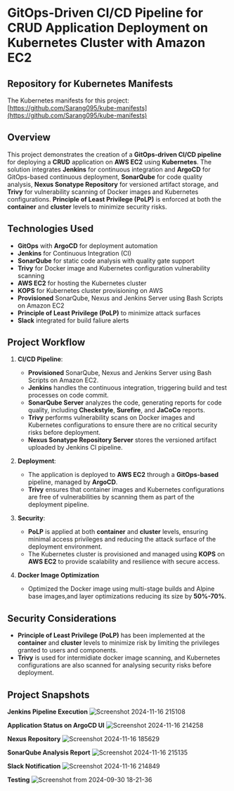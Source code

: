 # GitOps-Driven CI/CD Pipeline for CRUD Application Deployment on Kubernetes Cluster with Amazon EC2

## Repository for Kubernetes Manifests
The Kubernetes manifests for this project:  
[https://github.com/Sarang095/kube-manifests](https://github.com/Sarang095/kube-manifests)

## Overview
This project demonstrates the creation of a **GitOps-driven CI/CD pipeline** for deploying a **CRUD** application on **AWS EC2** using **Kubernetes**. The solution integrates **Jenkins** for continuous integration and **ArgoCD** for GitOps-based continuous deployment, **SonarQube** for code quality analysis, **Nexus Sonatype Repository** for versioned artifact storage, and **Trivy** for vulnerability scanning of Docker images and Kubernetes configurations. **Principle of Least Privilege (PoLP)** is enforced at both the **container** and **cluster** levels to minimize security risks.

## Technologies Used
- **GitOps** with **ArgoCD** for deployment automation
- **Jenkins** for Continuous Integration (CI)
- **SonarQube** for static code analysis with quality gate support
- **Trivy** for Docker image and Kubernetes configuration vulnerability scanning
- **AWS EC2** for hosting the Kubernetes cluster
- **KOPS** for Kubernetes cluster provisioning on AWS
- **Provisioned** SonarQube, Nexus and Jenkins Server using Bash Scripts on Amazon EC2
- **Principle of Least Privilege (PoLP)** to minimize attack surfaces
- **Slack** integrated for build faliure alerts   

## Project Workflow
1. **CI/CD Pipeline**:
   - **Provisioned** SonarQube, Nexus and Jenkins Server using Bash Scripts on Amazon EC2.
   - **Jenkins** handles the continuous integration, triggering build and test processes on code commit.
   - **SonarQube Server** analyzes the code, generating reports for code quality, including **Checkstyle**, **Surefire**, and **JaCoCo** reports.
   - **Trivy** performs vulnerability scans on Docker images and Kubernetes configurations to ensure there are no critical security risks before deployment.
   - **Nexus Sonatype Repository Server** stores the versioned artifact uploaded by Jenkins CI pipeline.

3. **Deployment**:
   - The application is deployed to **AWS EC2** through a **GitOps-based** pipeline, managed by **ArgoCD**.
   - **Trivy** ensures that container images and Kubernetes configurations are free of vulnerabilities by scanning them as part of the deployment pipeline.

4. **Security**:
   - **PoLP** is applied at both **container** and **cluster** levels, ensuring minimal access privileges and reducing the attack surface of the deployment environment.
   - The Kubernetes cluster is provisioned and managed using **KOPS** on **AWS EC2** to provide scalability and resilience with secure access.
  
5. **Docker Image Optimization**
   - Optimized the Docker image using multi-stage builds and Alpine base images,and layer optimizations reducing its size by **50%-70%**.

## Security Considerations
- **Principle of Least Privilege (PoLP)** has been implemented at the **container** and **cluster** levels to minimize risk by limiting the privileges granted to users and components.
- **Trivy** is used for intermidiate docker image scanning, and Kubernetes configurations are also scanned for analysing security risks before deployment.

## Project Snapshots
**Jenkins Pipeline Execution**
![Screenshot 2024-11-16 215108](https://github.com/user-attachments/assets/48486fdf-5cb5-408a-8d64-a60d4fcf8f70)

**Application Status on ArgoCD UI**
![Screenshot 2024-11-16 214258](https://github.com/user-attachments/assets/7c58dae3-cc98-4d9d-9dab-090a2b61e98c)

**Nexus Repository**
![Screenshot 2024-11-16 185629](https://github.com/user-attachments/assets/4dbaceb9-55b3-4b26-b9a6-06dd6a2e3d9e)

**SonarQube Analysis Report**
![Screenshot 2024-11-16 215135](https://github.com/user-attachments/assets/6db1f0a2-e1c2-43bf-b03f-f5864e39d460)

**Slack Notification**
![Screenshot 2024-11-16 214849](https://github.com/user-attachments/assets/cc99148c-1dcd-471a-ba6a-a4e498f38925)

**Testing**
![Screenshot from 2024-09-30 18-21-36](https://github.com/user-attachments/assets/eea6b5a5-9182-4e9b-9bee-5fa8bd9efd0b)
